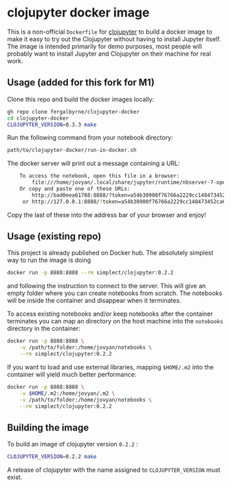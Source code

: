 # clojupyter docker image

This is a non-official ``Dockerfile`` for [clojupyter](https://github.com/clojupyter/clojupyter) to
build a docker image to make it easy to try out the Clojupyter without having to install Jupyter
itself.  The image is intended primarily for demo purposes, most people will probably want to
install Jupyter and Clojupyter on their machine for real work.

## Usage (added for this fork for M1)

Clone this repo and build the docker images locally:
```bash
gh repo clone fergalbyrne/clojupyter-docker
cd clojupyter-docker
CLOJUPYTER_VERSION=0.3.3 make
```

Run the following command from your notebook directory:
```bash
path/to/clojupyter-docker/run-in-docker.sh
```

The docker server will print out a message containing a URL:
```bash
    To access the notebook, open this file in a browser:
        file:///home/jovyan/.local/share/jupyter/runtime/nbserver-7-open.html
    Or copy and paste one of these URLs:
        http://bad0eea61788:8888/?token=a54b30900f76766a2229cc148473452ca6ff9b9a6391c7dd
     or http://127.0.0.1:8888/?token=a54b30900f76766a2229cc148473452ca6ff9b9a6391c7dd
```
Copy the last of these into the address bar of your browser and enjoy!

## Usage (existing repo)

This project is already published on Docker hub.  The absolutely simplest way to run the image is
doing

```sh
docker run -p 8888:8888 --rm simplect/clojupyter:0.2.2
```

and following the instruction to connect to the server.  This will give an empty folder where you
can create notebooks from scratch.  The notebooks will be inside the container and disappear when it
terminates.

To access existing notebooks and/or keep notebooks after the container terminates you can map an
directory on the host machine into the `notebooks` directory in the container:

```sh
docker run -p 8888:8888 \
	-v /path/to/folder:/home/jovyan/notebooks \
	--rm simplect/clojupyter:0.2.2
```

If you want to load and use external libraries, mapping `$HOME/.m2` into the container will yield
much better performance:

```sh
docker run -p 8888:8888 \
	-v $HOME/.m2:/home/jovyan/.m2 \
	-v /path/to/folder:/home/jovyan/notebooks \
	--rm simplect/clojupyter:0.2.2
```

## Building the image

To build an image of clojupyter version `0.2.2` :

```sh
CLOJUPYTER_VERSION=0.2.2 make
```

A release of clojupyter with the name assigned to `CLOJUPYTER_VERSION` must exist.
